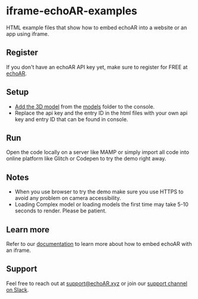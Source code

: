 # iframe-echoAR-examples
HTML example files that show how to embed echoAR into a website or an app using iframe.

## Register
If you don't have an echoAR API key yet, make sure to register for FREE at [echoAR](https://console.echoar.xyz/#/auth/register).

## Setup
* [Add the 3D model](https://docs.echoar.xyz/quickstart/add-a-3d-model) from the [models](https://github.com/echoARxyz/AR.js-echoAR-COVID19/tree/master/models) folder to the console.
* Replace the api key and the entry ID in the html files with your own api key and entry ID that can be found in console. 

## Run
Open the code locally on a server like MAMP or simply import all code into online platform like Glitch or Codepen to try the demo right away.

## Notes
 * When you use browser to try the demo make sure you use HTTPS to avoid any problem on camera accessibility. 
 * Loading Complex model or loading models the first time may take 5-10 seconds to render. Please be patient.


## Learn more
Refer to our [documentation](https://docs.echoar.xyz/ar.js/embed-into-website-or-app) to learn more about how to embed echoAR with an iframe.

## Support
Feel free to reach out at [support@echoAR.xyz](mailto:support@echoAR.xyz) or join our [support channel on Slack](https://join.slack.com/t/echoar/shared_invite/enQtNTg4NjI5NjM3OTc1LWU1M2M2MTNlNTM3NGY1YTUxYmY3ZDNjNTc3YjA5M2QyNGZiOTgzMjVmZWZmZmFjNGJjYTcxZjhhNzk3YjNhNjE). 
